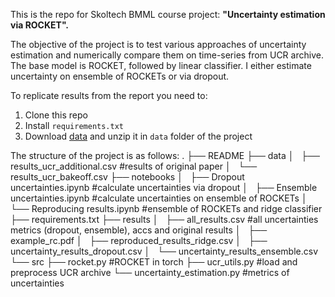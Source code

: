 This is the repo for Skoltech BMML course project:  **"Uncertainty estimation via ROCKET".**

The objective of the project is to test various approaches of uncertainty estimation and numerically compare them on time-series from UCR archive.
The base model is ROCKET, followed by linear classifier. I either estimate uncertainty on ensemble of ROCKETs or via dropout.

To replicate results from the report you need to:

1)  Clone this repo
2)  Install `requirements.txt`
3)  Download [data](http://www.timeseriesclassification.com/Downloads/Archives/Univariate2018_ts.zip) and unzip it in `data` folder of the project

The structure of the project is as follows:
    .
    ├── README
    ├── data
    │   ├── results_ucr_additional.csv      #results of original paper
    │   └── results_ucr_bakeoff.csv
    ├── notebooks
    │   ├── Dropout uncertainties.ipynb     #calculate uncertainties via dropout
    │   ├── Ensemble uncertainties.ipynb    #calculate uncertainties on ensemble of ROCKETs
    │   └── Reproducing results.ipynb       #ensemble of ROCKETs and ridge classifier
    ├── requirements.txt
    ├── results
    │   ├── all_results.csv                 #all uncertainties metrics (dropout, ensemble), accs and original results
    │   ├── example_rc.pdf
    │   ├── reproduced_results_ridge.csv
    │   ├── uncertainty_results_dropout.csv
    │   └── uncertainty_results_ensemble.csv
    └── src
        ├── rocket.py                       #ROCKET in torch
        ├── ucr_utils.py                    #load and preprocess UCR archive
        └── uncertainty_estimation.py       #metrics of uncertainties
